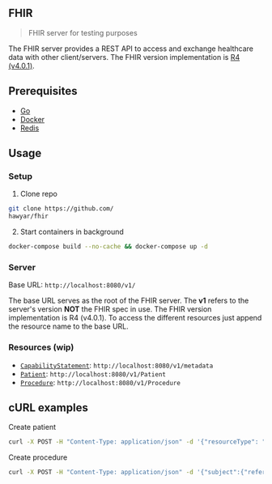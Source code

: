 ## FHIR

> FHIR server for testing purposes

The FHIR server provides a REST API to access and exchange healthcare data with other client/servers. The FHIR version implementation is [R4 (v4.0.1)](http://hl7.org/fhir/R4/index.html).

## Prerequisites

-   [Go](https://golang.org/doc/install)
-   [Docker](https://www.docker.com/community-edition)
-   [Redis](https://redis.io/topics/quickstart)


## Usage

###  Setup

1. Clone repo

```bash
git clone https://github.com/
hawyar/fhir
```

2. Start containers in background

```bash
docker-compose build --no-cache && docker-compose up -d
```

### Server
Base URL: `http://localhost:8080/v1/`

The base URL serves as the root of the FHIR server. The **v1** refers to the server's version **NOT** the FHIR spec in use. The FHIR version implementation is R4 (v4.0.1). To access the different resources just append the resource name to the base URL.

### Resources (wip)

-   [`CapabilityStatement`](http://hl7.org/fhir/R4/capabilitystatement.html): `http://localhost:8080/v1/metadata`
-   [`Patient`](http://hl7.org/fhir/R4/patient.html): `http://localhost:8080/v1/Patient`
-   [`Procedure`](http://hl7.org/fhir/R4/patient.html): `http://localhost:8080/v1/Procedure`

## cURL examples

Create patient

```bash
curl -X POST -H "Content-Type: application/json" -d '{"resourceType": "Patient", "name": [{"given": ["John"], "family": "Doe"}]}' http://localhost:8080/v1/Patient
```

Create procedure

```bash
curl -X POST -H "Content-Type: application/json" -d '{"subject":{"reference":"25oYHe8zCfx52wp9S8RKEVjEyTw"}}' http://localhost:8080/v1/Procedure
```
